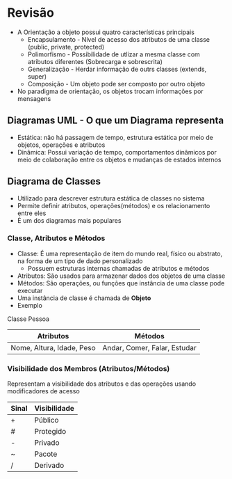 # Revisão
* A Orientação a objeto possui quatro características principais
  * Encapsulamento - Nível de acesso dos atributos de uma classe (public, private, protected)
  * Polimorfismo - Possibilidade de utlizar a mesma classe com atributos diferentes (Sobrecarga e sobrescrita)
  * Generalização - Herdar informação de outrs classes (extends, super)
  * Composição - Um objeto pode ser composto por outro objeto
* No paradigma de orientação, os objetos trocam informações por mensagens

## Diagramas UML - O que um Diagrama representa
* Estática: não há passagem de tempo, estrutura estática por meio de objetos, operações e atributos
* Dinâmica: Possui variação de tempo, comportamentos dinâmicos por meio de colaboração entre os objetos e mudanças de estados internos

## Diagrama de  Classes
* Utilizado para descrever estrutura estática de classes no sistema
* Permite definir atributos, operações(métodos) e os relacionamento entre eles
* É um dos diagramas mais populares

### Classe, Atributos e Métodos
* Classe: É uma representação de item do mundo real, físico ou abstrato, na forma de um tipo de dado personalizado
  * Possuem estruturas internas chamadas de atributos e métodos
* Atributos: São usados para armazenar dados dos objetos de uma classe
* Métodos: São operações, ou funções que instância de uma classe pode executar
* Uma instância de classe é chamada de **Objeto**
* Exemplo

Classe Pessoa

|        Atributos           |           Métodos             |
| -------------------------- | ----------------------------- |
| Nome, Altura, Idade, Peso  | Andar, Comer, Falar, Estudar  |

### Visibilidade dos Membros (Atributos/Métodos)
Representam a visibilidade dos atributos e das operações usando modificadores de acesso

|Sinal|Visibilidade|
|-----|------------|
| +| Público|
|#| Protegido|
|-| Privado |
|~| Pacote|
|/|Derivado|
